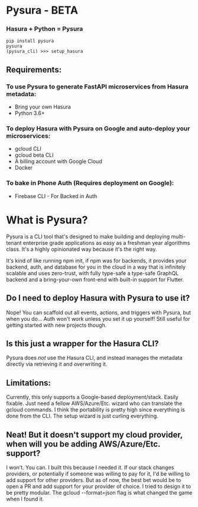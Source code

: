# Pysura - BETA

### Hasura + Python = Pysura

```commandline
pip install pysura
pysura
(pysura_cli) >>> setup_hasura
```

## Requirements:

### To use Pysura to generate FastAPI microservices from Hasura metadata:

- Bring your own Hasura
- Python 3.6+

### To deploy Hasura with Pysura on Google and auto-deploy your microservices:

- gcloud CLI
- gcloud beta CLI
- A billing account with Google Cloud
- Docker

### To bake in Phone Auth (Requires deployment on Google):

- Firebase CLI - For Backed in Auth

# What is Pysura?

Pysura is a CLI tool that's designed to make building and deploying multi-tenant enterprise grade applications as easy
as a freshman year algorithms class. It's a highly opinionated way because it's the right way.

It's kind of like running npm init, if npm was for backends, it provides your backend, auth, and database for you in the
cloud in a way that is infinitely scalable and uses zero-trust, with fully type-safe a type-safe GraphQL backend and a
bring-your-own front-end with built-in support for Flutter.

## Do I need to deploy Hasura with Pysura to use it?

Nope! You can scaffold out all events, actions, and triggers with Pysura, but when you do... Auth won't work unless you
set it up yourself! Still useful for getting started with new projects though.

## Is this just a wrapper for the Hasura CLI?

Pysura does *not* use the Hasura CLI, and instead manages the metadata directly via retrieving it and overwriting it.

## Limitations:

Currently, this only supports a Google-based deployment/stack. Easily fixable. Just need a fellow AWS/Azure/Etc. wizard
who can translate the gcloud commands. I think the portability is pretty high since everything is done from the CLI. The
setup wizard is just curling everything.

## Neat! But it doesn't support my cloud provider, when will you be adding AWS/Azure/Etc. support?

I won't. You can. I built this because I needed it. If our stack changes providers, or potentially if someone was
willing to pay for it, I'd be willing to add support for other providers. But as of now, the best bet would be to open a
PR and add support for your provider of choice. I tried to design it to be pretty modular. The gcloud --format=json flag
is what changed the game when I found it.


